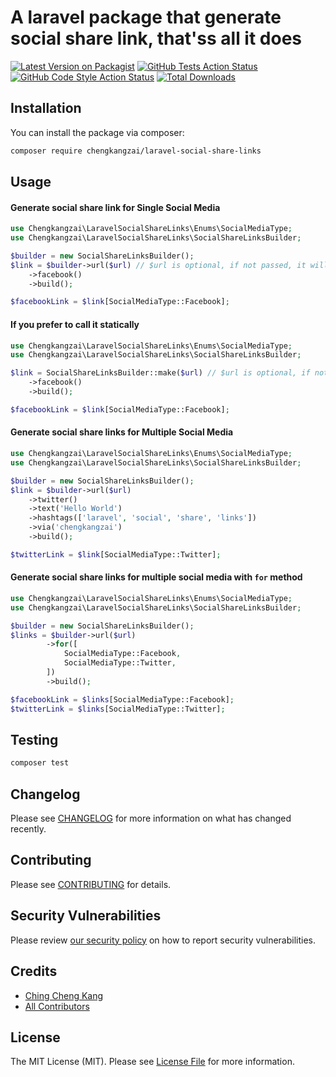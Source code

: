 # A laravel package that generate social share link, that'ss all it does

[![Latest Version on Packagist](https://img.shields.io/packagist/v/chengkangzai/laravel-social-share-links.svg?style=flat-square)](https://packagist.org/packages/chengkangzai/laravel-social-share-links)
[![GitHub Tests Action Status](https://img.shields.io/github/actions/workflow/status/chengkangzai/laravel-social-share-links/run-tests.yml?branch=main&label=tests&style=flat-square)](https://github.com/chengkangzai/laravel-social-share-links/actions?query=workflow%3Arun-tests+branch%3Amain)
[![GitHub Code Style Action Status](https://img.shields.io/github/actions/workflow/status/chengkangzai/laravel-social-share-links/fix-php-code-style-issues.yml?branch=main&label=code%20style&style=flat-square)](https://github.com/chengkangzai/laravel-social-share-links/actions?query=workflow%3A"Fix+PHP+code+style+issues"+branch%3Amain)
[![Total Downloads](https://img.shields.io/packagist/dt/chengkangzai/laravel-social-share-links.svg?style=flat-square)](https://packagist.org/packages/chengkangzai/laravel-social-share-links)

## Installation

You can install the package via composer:

```bash
composer require chengkangzai/laravel-social-share-links
```

## Usage

#### Generate social share link for Single Social Media
```php
use Chengkangzai\LaravelSocialShareLinks\Enums\SocialMediaType;
use Chengkangzai\LaravelSocialShareLinks\SocialShareLinksBuilder;

$builder = new SocialShareLinksBuilder();
$link = $builder->url($url) // $url is optional, if not passed, it will use the current url
    ->facebook()
    ->build();

$facebookLink = $link[SocialMediaType::Facebook];
```
#### If you prefer to call it statically 
```php
use Chengkangzai\LaravelSocialShareLinks\Enums\SocialMediaType;
use Chengkangzai\LaravelSocialShareLinks\SocialShareLinksBuilder;

$link = SocialShareLinksBuilder::make($url) // $url is optional, if not passed, it will use the current url
    ->facebook()
    ->build();

$facebookLink = $link[SocialMediaType::Facebook];
```

#### Generate social share links for Multiple Social Media
```php
use Chengkangzai\LaravelSocialShareLinks\Enums\SocialMediaType;
use Chengkangzai\LaravelSocialShareLinks\SocialShareLinksBuilder;

$builder = new SocialShareLinksBuilder();
$link = $builder->url($url)
    ->twitter()
    ->text('Hello World')
    ->hashtags(['laravel', 'social', 'share', 'links'])
    ->via('chengkangzai')
    ->build();

$twitterLink = $link[SocialMediaType::Twitter];
```

#### Generate social share links for multiple social media with `for` method
```php
use Chengkangzai\LaravelSocialShareLinks\Enums\SocialMediaType;
use Chengkangzai\LaravelSocialShareLinks\SocialShareLinksBuilder;

$builder = new SocialShareLinksBuilder();
$links = $builder->url($url)
        ->for([
            SocialMediaType::Facebook,
            SocialMediaType::Twitter,
        ])
        ->build();

$facebookLink = $links[SocialMediaType::Facebook];
$twitterLink = $links[SocialMediaType::Twitter];
```

## Testing

```bash
composer test
```

## Changelog

Please see [CHANGELOG](CHANGELOG.md) for more information on what has changed recently.

## Contributing

Please see [CONTRIBUTING](CONTRIBUTING.md) for details.

## Security Vulnerabilities

Please review [our security policy](../../security/policy) on how to report security vulnerabilities.

## Credits

- [Ching Cheng Kang](https://github.com/chengkangzai)
- [All Contributors](../../contributors)

## License

The MIT License (MIT). Please see [License File](LICENSE.md) for more information.
